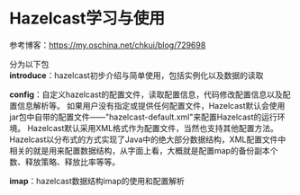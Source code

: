 # Hazelcast学习与使用
参考博客：https://my.oschina.net/chkui/blog/729698

分为以下包<br>
**introduce**：hazelcast初步介绍与简单使用，包括实例化以及数据的读取<br>

**config**：自定义hazelcast的配置文件，读取配置信息，代码修改配置信息以及配置信息解析等。
 如果用户没有指定或提供任何配置文件，Hazelcast默认会使用jar包中自带的配置文件——"hazelcast-default.xml"来配置Hazelcast的运行环境。
 Hazelcast默认采用XML格式作为配置文件，当然也支持其他配置方法。
 Hazelcast以分布式的方式实现了Java中的绝大部分数据结构，XML配置文件中相关的就是用来配置数据结构，从字面上看，大概就是配置map的备份副本个数、释放策略、释放比率等等。

**imap**：hazelcast数据结构imap的使用和配置解析